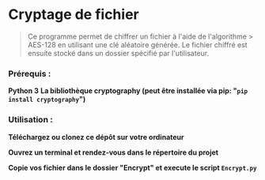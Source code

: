 # Cryptage de fichier

> Ce programme permet de chiffrer un fichier à l'aide de l'algorithme > AES-128 en utilisant une clé aléatoire générée. Le fichier chiffré est ensuite stocké dans un dossier spécifié par l'utilisateur.

### Prérequis :

**Python 3**
**La bibliothèque cryptography (peut être installée via pip: "`pip install cryptography`")**

### Utilisation :

**Téléchargez ou clonez ce dépôt sur votre ordinateur**

**Ouvrez un terminal et rendez-vous dans le répertoire du projet**

**Copie vos fichier dans le dossier "Encrypt" et execute le script `Encrypt.py`**